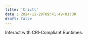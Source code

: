 ```yaml
---
title: 'Crictl'
date : 2024-11-29T09:41:49+01:00
draft: false
---
```

Interact with CRI-Compliant Runtimes:
